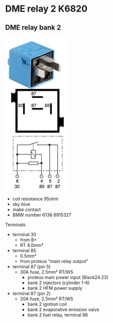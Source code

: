 # DME relay 2 K6820 #

## DME relay bank 2 ##

![alt text][relay]

- coil resistance 95ohm
- sky blue
- make contact
- BMW number 6136 6915327

Terminals

- terminal 30
  - from B+
  - RT 4.0mm²
- terminal 85
  - 0.5mm²
  - from proteus "main relay output"
- terminal 87 (pin 5)
  - 30A fuse, 2.5mm² RT/WS
    - proteus main power input (Black24.23)
    - bank 2 injectors (cylinder 1-6)
    - bank 2 HFM power supply
- terminal 87 (pin 2)
  - 20A fuse, 2.5mm² RT/WS
    - bank 2 ignition coil
    - bank 2 evaporative emission valve
    - bank 2 fuel relay, terminal 86

[relay]: ./pictures/k6810_k6820.jpg